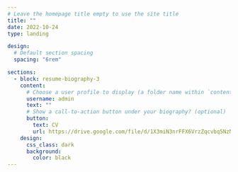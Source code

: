 ```yaml
---
# Leave the homepage title empty to use the site title
title: ""
date: 2022-10-24
type: landing

design:
  # Default section spacing
  spacing: "6rem"

sections:
  - block: resume-biography-3
    content:
      # Choose a user profile to display (a folder name within `content/authors/`)
      username: admin
      text: ""
      # Show a call-to-action button under your biography? (optional)
      button:
        text: CV
        url: https://drive.google.com/file/d/1X3miN3nrFFX6VrzZqcvbq5NzNAGwLxc0/view?usp=drive_link
    design:
      css_class: dark
      background:
        color: black
---
```

